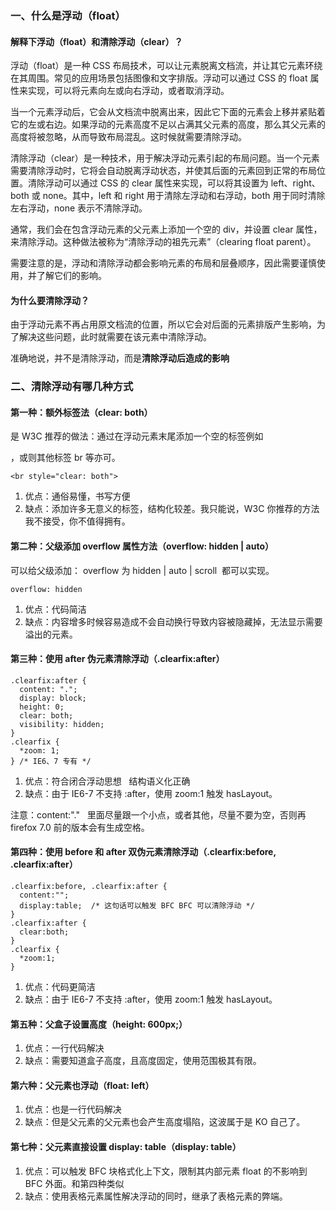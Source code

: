 <!--
 * @Author: Shu Binqi
 * @Date: 2023-03-14 19:30:32
 * @LastEditors: Shu Binqi
 * @LastEditTime: 2023-03-14 19:30:34
 * @Description: CSS 浮动 float
 * @Version: 1.0.0
 * @FilePath: \interviewQuestions\前端基础\CSS\CSS-浮动-float.md
-->

### 一、什么是浮动（float）

#### 解释下浮动（float）和清除浮动（clear）？

浮动（float）是一种 CSS 布局技术，可以让元素脱离文档流，并让其它元素环绕在其周围。常见的应用场景包括图像和文字排版。浮动可以通过 CSS 的 float 属性来实现，可以将元素向左或向右浮动，或者取消浮动。

当一个元素浮动后，它会从文档流中脱离出来，因此它下面的元素会上移并紧贴着它的左或右边。如果浮动的元素高度不足以占满其父元素的高度，那么其父元素的高度将被忽略，从而导致布局混乱。这时候就需要清除浮动。

清除浮动（clear）是一种技术，用于解决浮动元素引起的布局问题。当一个元素需要清除浮动时，它将会自动脱离浮动状态，并使其后面的元素回到正常的布局位置。清除浮动可以通过 CSS 的 clear 属性来实现，可以将其设置为 left、right、both 或 none。其中，left 和 right 用于清除左浮动和右浮动，both 用于同时清除左右浮动，none 表示不清除浮动。

通常，我们会在包含浮动元素的父元素上添加一个空的 div，并设置 clear 属性，来清除浮动。这种做法被称为“清除浮动的祖先元素”（clearing float parent）。

需要注意的是，浮动和清除浮动都会影响元素的布局和层叠顺序，因此需要谨慎使用，并了解它们的影响。

#### 为什么要清除浮动？

由于浮动元素不再占用原文档流的位置，所以它会对后面的元素排版产生影响，为了解决这些问题，此时就需要在该元素中清除浮动。

准确地说，并不是清除浮动，而是**清除浮动后造成的影响**

### 二、清除浮动有哪几种方式

#### 第一种：额外标签法（clear: both）

是 W3C 推荐的做法：通过在浮动元素末尾添加一个空的标签例如 <div style="clear: both"></div>，或则其他标签 br 等亦可。

```
<br style="clear: both">
```

1.  优点：通俗易懂，书写方便
1.  缺点：添加许多无意义的标签，结构化较差。我只能说，W3C 你推荐的方法我不接受，你不值得拥有。

#### 第二种：父级添加 overflow 属性方法（overflow: hidden | auto）

可以给父级添加： overflow 为 hidden | auto | scroll  都可以实现。

```
overflow: hidden
```

1.  优点：代码简洁
1.  缺点：内容增多时候容易造成不会自动换行导致内容被隐藏掉，无法显示需要溢出的元素。

#### 第三种：使用 after 伪元素清除浮动（.clearfix:after）

```
.clearfix:after {
  content: ".";
  display: block;
  height: 0;
  clear: both;
  visibility: hidden;
}       
.clearfix {
  *zoom: 1;
} /* IE6、7 专有 */
```

1.  优点：符合闭合浮动思想   结构语义化正确
1.  缺点：由于 IE6-7 不支持 :after，使用 zoom:1 触发 hasLayout。

注意：content:"."   里面尽量跟一个小点，或者其他，尽量不要为空，否则再 firefox 7.0 前的版本会有生成空格。

#### 第四种：使用 before 和 after 双伪元素清除浮动（.clearfix:before, .clearfix:after）

```
.clearfix:before, .clearfix:after {     
  content:"";    
  display:table;  /* 这句话可以触发 BFC BFC 可以清除浮动 */    
}    
.clearfix:after {    
  clear:both;    
}    
.clearfix {    
  *zoom:1;    
}
```

1.  优点：代码更简洁
1.  缺点：由于 IE6-7 不支持 :after，使用 zoom:1 触发 hasLayout。

#### 第五种：父盒子设置高度（height: 600px;）

1.  优点：一行代码解决
1.  缺点：需要知道盒子高度，且高度固定，使用范围极其有限。

#### 第六种：父元素也浮动（float: left）

1.  优点：也是一行代码解决
1.  缺点：但是父元素的父元素也会产生高度塌陷，这波属于是 KO 自己了。

#### 第七种：父元素直接设置 display: table（display: table）

1.  优点：可以触发 BFC 块格式化上下文，限制其内部元素 float 的不影响到 BFC 外面。和第四种类似
1.  缺点：使用表格元素属性解决浮动的同时，继承了表格元素的弊端。
